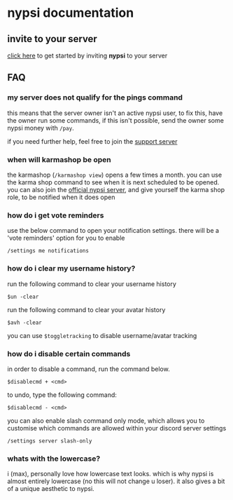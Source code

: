 # nypsi documentation

## invite to your server

<a href="http://invite.nypsi.xyz" target="_blank">click here</a> to get started by inviting
**nypsi** to your server

## FAQ

### my server does not qualify for the pings command

this means that the server owner isn't an active nypsi user, to fix this, have the owner run some
commands, if this isn't possible, send the owner some nypsi money with `/pay`.

if you need further help, feel free to join the [support server](https://discord.gg/hJTDNST)

### when will karmashop be open

the karmashop (`/karmashop view`) opens a few times a month. you can use the karma shop command to
see when it is next scheduled to be opened. you can also join the
[official nypsi server](https://discord.gg/hJTDNST), and give yourself the karma shop role, to be
notified when it does open

### how do i get vote reminders

use the below command to open your notification settings. there will be a 'vote reminders' option
for you to enable

```
/settings me notifications
```

### how do i clear my username history?

run the following command to clear your username history

```
$un -clear
```

run the following command to clear your avatar history

```
$avh -clear
```

you can use `$toggletracking` to disable username/avatar tracking

### how do i disable certain commands

in order to disable a command, run the command below.

```
$disablecmd + <cmd>
```

to undo, type the following command:

```
$disablecmd - <cmd>
```

you can also enable slash command only mode, which allows you to customise which commands are
allowed within your discord server settings

```
/settings server slash-only
```

### whats with the lowercase?

i (max), personally love how lowercase text looks. which is why nypsi is almost entirely lowercase
(no this will not change u loser). it also gives a bit of a unique aesthetic to nypsi.
